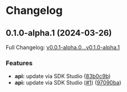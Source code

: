 # Changelog

## 0.1.0-alpha.1 (2024-03-26)

Full Changelog: [v0.0.1-alpha.0...v0.1.0-alpha.1](https://github.com/hdemirev/hari-test-go-module/compare/v0.0.1-alpha.0...v0.1.0-alpha.1)

### Features

* **api:** update via SDK Studio ([83b0c9b](https://github.com/hdemirev/hari-test-go-module/commit/83b0c9bafe89c2d1753c64e92bd2f4fcdbc339fb))
* **api:** update via SDK Studio ([#1](https://github.com/hdemirev/hari-test-go-module/issues/1)) ([97090ba](https://github.com/hdemirev/hari-test-go-module/commit/97090ba62a78e959548777263763ea6182399fce))
